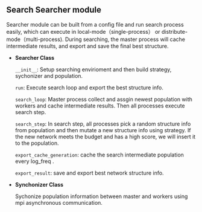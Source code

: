 ## Search Searcher module
Searcher module can be built from a config file and run search process easily, which can execute in local-mode（single-process） or distribute-mode（multi-process). During searching, the master process will cache intermediate results, and export and save the final best structure.
 
- **Searcher Class**

    `__init__`: Setup searching envirioment and then build strategy, sychonizer and population.

    `run`: Execute search loop and export the best structure info.

    `search_loop`: Master process collect and assgin newest population with workers and cache intermediate results.  Then all processes execute search step.

    `search_step`: In search step, all processes pick a random structure info from population and then mutate a new structure info using strategy. If the new network meets the budget and has a high score, we will insert it to the population.

    `export_cache_generation`: cache the search intermediate population every log_freq .
    
    `export_result`: save and export best network structure info.

- **Synchonizer Class**

    Sychonize population information between master and workers using mpi asynchronous communication.



